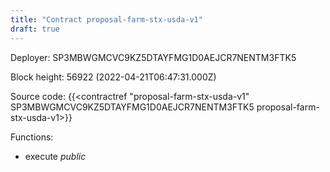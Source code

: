```yaml
---
title: "Contract proposal-farm-stx-usda-v1"
draft: true
---
```

Deployer: SP3MBWGMCVC9KZ5DTAYFMG1D0AEJCR7NENTM3FTK5


 



Block height: 56922 (2022-04-21T06:47:31.000Z)

Source code: {{<contractref "proposal-farm-stx-usda-v1" SP3MBWGMCVC9KZ5DTAYFMG1D0AEJCR7NENTM3FTK5 proposal-farm-stx-usda-v1>}}

Functions:

* execute _public_
